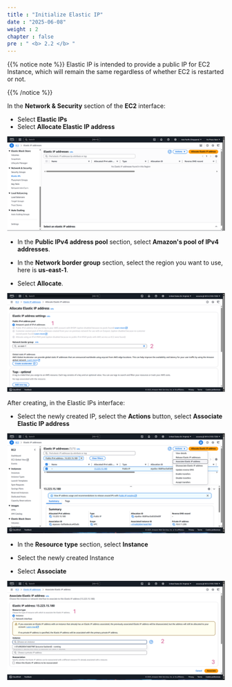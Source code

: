 ```yaml
---
title : "Initialize Elastic IP"
date : "2025-06-08"
weight : 2
chapter : false
pre : " <b> 2.2 </b> "
---
```


{{% notice note %}}
Elastic IP is intended to provide a public IP for EC2 Instance, which will remain the same regardless of whether EC2 is restarted or not.

{{% /notice %}}

In the **Network & Security** section of the **EC2** interface:

- Select **Elastic IPs**
- Select **Allocate Elastic IP address**

![Create Account](/images/2/IP.png?featherlight=false&width=90pc)

- In the **Public IPv4 address pool** section, select **Amazon's pool of IPv4 addresses**.

- In the **Network border group** section, select the region you want to use, here is **us-east-1**.
- Select **Allocate**.

![Create Account](/images/2/IP2.png?featherlight=false&width=90pc)

After creating, in the Elastic IPs interface:

- Select the newly created IP, select the **Actions** button, select **Associate Elastic IP address**

![Create Account](/images/2/IP3.png?featherlight=false&width=90pc)

- In the **Resource type** section, select **Instance**

- Select the newly created Instance
- Select **Associate**

![Create Account](/images/2/IP4.png?featherlight=false&width=90pc)